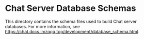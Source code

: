 # Chat Server Database Schemas

This directory contains the schema files used to build Chat server databases. For more
information, see <https://chat.docs.imzqqq.top/development/database_schema.html>.
